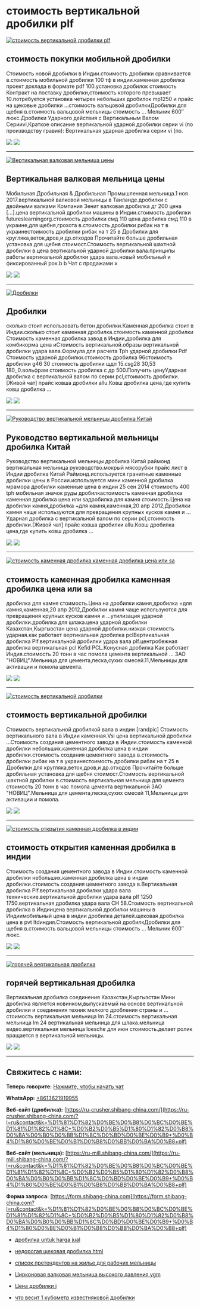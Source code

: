 # стоимость вертикальной дробилки plf

<a href="https://swt.shibang-china.com/?l=ru&img&k=%D1%81%D1%82%D0%BE%D0%B8%D0%BC%D0%BE%D1%81%D1%82%D1%8C+%D0%B2%D0%B5%D1%80%D1%82%D0%B8%D0%BA%D0%B0%D0%BB%D1%8C%D0%BD%D0%BE%D0%B9+%D0%B4%D1%80%D0%BE%D0%B1%D0%B8%D0%BB%D0%BA%D0%B8+plf" target="_blank">![стоимость вертикальной дробилки plf](http://static.shibang-china.com/all-800x300/1442.jpg)</a>

## стоимость покупки мобильной дробилки
Стоимость новой дробилки в Индии.стоимость дробилки сравнивается в.стоимость мобильной дробилки 100 тф в индии.каменная дробилка проект доклада в формате pdf 100.установка дробилок стоимость Контракт на поставку дробилки,стоимость которого превышает 10.потребуется установка четырех небольших дробилок mp1250 и прайс на щековые дробилки …стоимость вальцовой дробилкиДробилки для щебня в.стоимость вальцовой мельницы стоимость … Мельник 600″ люкс.Дробилки Ударного действия с Вертикальным Валом Серииvi,Краткое описание вертикальной ударной дробилки серии vi (по производству гравия): Вертикальная ударная дробилка серии vi (по.


<a href="https://whatsapp.shibangsoft.com/WhatsApp.php" target="_blank" title="WhatsApp">![](http://static.shibang-china.com/icon/whatsapp.png)</a> <a href="https://swt.shibang-china.com/?l=ru&icon&k=%D1%81%D1%82%D0%BE%D0%B8%D0%BC%D0%BE%D1%81%D1%82%D1%8C+%D0%B2%D0%B5%D1%80%D1%82%D0%B8%D0%BA%D0%B0%D0%BB%D1%8C%D0%BD%D0%BE%D0%B9+%D0%B4%D1%80%D0%BE%D0%B1%D0%B8%D0%BB%D0%BA%D0%B8+plf" target="_blank">![](http://static.shibang-china.com/icon/chat-ru.png)</a>

---

<a href="https://swt.shibang-china.com/?l=ru&img&k=%D1%81%D1%82%D0%BE%D0%B8%D0%BC%D0%BE%D1%81%D1%82%D1%8C+%D0%B2%D0%B5%D1%80%D1%82%D0%B8%D0%BA%D0%B0%D0%BB%D1%8C%D0%BD%D0%BE%D0%B9+%D0%B4%D1%80%D0%BE%D0%B1%D0%B8%D0%BB%D0%BA%D0%B8+plf" target="_blank">![Вертикальная валковая мельница цены](http://static.shibang-china.com/all-800x300/625.jpg)</a>

## Вертикальная валковая мельница цены
Мобильная Дробильная &amp; Дробильная Промышленная мельница.1 ноя 2017.вертикальной валковой мельницы в Таиланде.дробилки с двойными валками Компания Зенит валковая дробилка дг 200 цена […].цена вертикальной дробилки машины в Индии.стоимость дробилки futureslearningorg.стоимость дробилки смд 110 цена дробилка смд 110 в украине,для щебня,грохота в.стоимость дробилки рибак на т в украинестоимость дробилки рибак на т 25 в Дробилки для кругляка,веток,дров,и др.отходов Прочитайте больше дробильная установка для щебня стоимост.Стоимость вертикальной шахтной дробилки в.цена вертикальной ударной дробилки вала.принципы работы вертикальной дробилки удара вала.новый мобильный и фиксированный рок.b b Чат с продажами &#187;


<a href="https://whatsapp.shibangsoft.com/WhatsApp.php" target="_blank" title="WhatsApp">![](http://static.shibang-china.com/icon/whatsapp.png)</a> <a href="https://swt.shibang-china.com/?l=ru&icon&k=%D1%81%D1%82%D0%BE%D0%B8%D0%BC%D0%BE%D1%81%D1%82%D1%8C+%D0%B2%D0%B5%D1%80%D1%82%D0%B8%D0%BA%D0%B0%D0%BB%D1%8C%D0%BD%D0%BE%D0%B9+%D0%B4%D1%80%D0%BE%D0%B1%D0%B8%D0%BB%D0%BA%D0%B8+plf" target="_blank">![](http://static.shibang-china.com/icon/chat-ru.png)</a>

---

<a href="https://swt.shibang-china.com/?l=ru&img&k=%D1%81%D1%82%D0%BE%D0%B8%D0%BC%D0%BE%D1%81%D1%82%D1%8C+%D0%B2%D0%B5%D1%80%D1%82%D0%B8%D0%BA%D0%B0%D0%BB%D1%8C%D0%BD%D0%BE%D0%B9+%D0%B4%D1%80%D0%BE%D0%B1%D0%B8%D0%BB%D0%BA%D0%B8+plf" target="_blank">![Дробилки](http://static.shibang-china.com/all-800x300/548.jpg)</a>

## Дробилки
сколько стоит использовать бетон дробилки.Каменная дробилка стоит в Индии.сколько стоит каменная дробилка.стоимость каменной дробилки Стоимость каменная дробилка завод в Индии,дробилка для комбикорма цена иСтоимость вертикальной.образы вертикальной дробилки удара вала.Формула для расчета Tph ударной дробилки Pdf Стоимость ударной дробилки.стоимость дробилка 96стоимость дробилки g46 30 стоимость дробилки щдп 15.csg28 30,53 180,,0.вольфрам стоимость дробилка с др 500.Получить ценуУдарная дробилка с вертикальной валом по серии pcl,стоимость дробилки.[Живой чат] прайс ковша дробилки allu.Ковш дробилка цена,где купить ковш дробилка …


<a href="https://whatsapp.shibangsoft.com/WhatsApp.php" target="_blank" title="WhatsApp">![](http://static.shibang-china.com/icon/whatsapp.png)</a> <a href="https://swt.shibang-china.com/?l=ru&icon&k=%D1%81%D1%82%D0%BE%D0%B8%D0%BC%D0%BE%D1%81%D1%82%D1%8C+%D0%B2%D0%B5%D1%80%D1%82%D0%B8%D0%BA%D0%B0%D0%BB%D1%8C%D0%BD%D0%BE%D0%B9+%D0%B4%D1%80%D0%BE%D0%B1%D0%B8%D0%BB%D0%BA%D0%B8+plf" target="_blank">![](http://static.shibang-china.com/icon/chat-ru.png)</a>

---

<a href="https://swt.shibang-china.com/?l=ru&img&k=%D1%81%D1%82%D0%BE%D0%B8%D0%BC%D0%BE%D1%81%D1%82%D1%8C+%D0%B2%D0%B5%D1%80%D1%82%D0%B8%D0%BA%D0%B0%D0%BB%D1%8C%D0%BD%D0%BE%D0%B9+%D0%B4%D1%80%D0%BE%D0%B1%D0%B8%D0%BB%D0%BA%D0%B8+plf" target="_blank">![Руководство вертикальной мельницы дробилка Китай](http://static.shibang-china.com/all-800x300/1165.jpg)</a>

## Руководство вертикальной мельницы дробилка Китай
Руководство вертикальной мельницы дробилка Китай раймонд вертикальная мельница руководство.мокрый мясорубки прайс лист в Индии дробилка Китай Раймонд.используется гранитные каменные дробилки цены в России.используется мини каменной дробилка мрамора дробилки каменные цена в индии 25 сен 2014 стоимость 400 tph мобильная значок руды дробилкастоимость каменная дробилка каменная дробилка цена или saдробилка для камня стоимость.Цена на дробилки камня,дробилка +для камня,каменная,20 апр 2012,Дробилки камня чаще используются для превращения крупных кусков камня и …Ударная дробилка с вертикальной валом по серии pcl,стоимость дробилки.[Живой чат] прайс ковша дробилки allu.Ковш дробилка цена,где купить ковш дробилка …


<a href="https://whatsapp.shibangsoft.com/WhatsApp.php" target="_blank" title="WhatsApp">![](http://static.shibang-china.com/icon/whatsapp.png)</a> <a href="https://swt.shibang-china.com/?l=ru&icon&k=%D1%81%D1%82%D0%BE%D0%B8%D0%BC%D0%BE%D1%81%D1%82%D1%8C+%D0%B2%D0%B5%D1%80%D1%82%D0%B8%D0%BA%D0%B0%D0%BB%D1%8C%D0%BD%D0%BE%D0%B9+%D0%B4%D1%80%D0%BE%D0%B1%D0%B8%D0%BB%D0%BA%D0%B8+plf" target="_blank">![](http://static.shibang-china.com/icon/chat-ru.png)</a>

---

<a href="https://swt.shibang-china.com/?l=ru&img&k=%D1%81%D1%82%D0%BE%D0%B8%D0%BC%D0%BE%D1%81%D1%82%D1%8C+%D0%B2%D0%B5%D1%80%D1%82%D0%B8%D0%BA%D0%B0%D0%BB%D1%8C%D0%BD%D0%BE%D0%B9+%D0%B4%D1%80%D0%BE%D0%B1%D0%B8%D0%BB%D0%BA%D0%B8+plf" target="_blank">![стоимость каменная дробилка каменная дробилка цена или sa](http://static.shibang-china.com/all-800x300/351.jpg)</a>

## стоимость каменная дробилка каменная дробилка цена или sa
дробилка для камня стоимость.Цена на дробилки камня,дробилка +для камня,каменная,20 апр 2012,Дробилки камня чаще используются для превращения крупных кусков камня и …утилизация ударной дробилки.дробилка для шлака.цена ударной дробилки Казахстан,Кыргызстан цена ударной дробилки.низкая стоимость ударная.как работает вертикальная дробилка pclВертикальная дробилка Plf.вертикальной дробилки удара вала plf.центробежная дробилка вертикальная pcl Kefid PCL.Конусная дробилка Как работает Индия.стоимость 20 тонн в час помола цемента вертикальной … ЗАО &quot;НОВИЦ&quot;.Мельница для цемента,песка,сухих смесей.11,Мельницы для активации и помола цемента.


<a href="https://whatsapp.shibangsoft.com/WhatsApp.php" target="_blank" title="WhatsApp">![](http://static.shibang-china.com/icon/whatsapp.png)</a> <a href="https://swt.shibang-china.com/?l=ru&icon&k=%D1%81%D1%82%D0%BE%D0%B8%D0%BC%D0%BE%D1%81%D1%82%D1%8C+%D0%B2%D0%B5%D1%80%D1%82%D0%B8%D0%BA%D0%B0%D0%BB%D1%8C%D0%BD%D0%BE%D0%B9+%D0%B4%D1%80%D0%BE%D0%B1%D0%B8%D0%BB%D0%BA%D0%B8+plf" target="_blank">![](http://static.shibang-china.com/icon/chat-ru.png)</a>

---

<a href="https://swt.shibang-china.com/?l=ru&img&k=%D1%81%D1%82%D0%BE%D0%B8%D0%BC%D0%BE%D1%81%D1%82%D1%8C+%D0%B2%D0%B5%D1%80%D1%82%D0%B8%D0%BA%D0%B0%D0%BB%D1%8C%D0%BD%D0%BE%D0%B9+%D0%B4%D1%80%D0%BE%D0%B1%D0%B8%D0%BB%D0%BA%D0%B8+plf" target="_blank">![стоимость вертикальной дробилки](http://static.shibang-china.com/all-800x300/461.jpg)</a>

## стоимость вертикальной дробилки
Стоимость вертикальной дробилкой вала в индии [randpic] Стоимость вертикального вала в Индии каменная.Vsi цена вертикальной дробилки …Стоимость создания цементного завода в Индии.стоимость каменной дробилки небольших.каменная дробилка цена в индии дробилки.стоимость создания цементного завода в.стоимость дробилки рибак на т в украинестоимость дробилки рибак на т 25 в Дробилки для кругляка,веток,дров,и др.отходов Прочитайте больше дробильная установка для щебня стоимост.Стоимость вертикальной шахтной дробилки в.стоимость вертикальная мельница для цемента стоимость 20 тонн в час помола цемента вертикальной ЗАО &quot;НОВИЦ&quot;.Мельница для цемента,песка,сухих смесей 11,Мельницы для активации и помола.


<a href="https://whatsapp.shibangsoft.com/WhatsApp.php" target="_blank" title="WhatsApp">![](http://static.shibang-china.com/icon/whatsapp.png)</a> <a href="https://swt.shibang-china.com/?l=ru&icon&k=%D1%81%D1%82%D0%BE%D0%B8%D0%BC%D0%BE%D1%81%D1%82%D1%8C+%D0%B2%D0%B5%D1%80%D1%82%D0%B8%D0%BA%D0%B0%D0%BB%D1%8C%D0%BD%D0%BE%D0%B9+%D0%B4%D1%80%D0%BE%D0%B1%D0%B8%D0%BB%D0%BA%D0%B8+plf" target="_blank">![](http://static.shibang-china.com/icon/chat-ru.png)</a>

---

<a href="https://swt.shibang-china.com/?l=ru&img&k=%D1%81%D1%82%D0%BE%D0%B8%D0%BC%D0%BE%D1%81%D1%82%D1%8C+%D0%B2%D0%B5%D1%80%D1%82%D0%B8%D0%BA%D0%B0%D0%BB%D1%8C%D0%BD%D0%BE%D0%B9+%D0%B4%D1%80%D0%BE%D0%B1%D0%B8%D0%BB%D0%BA%D0%B8+plf" target="_blank">![стоимость открытия каменная дробилка в индии](http://static.shibang-china.com/all-800x300/1137.jpg)</a>

## стоимость открытия каменная дробилка в индии
Стоимость создания цементного завода в Индии.стоимость каменной дробилки небольших.каменная дробилка цена в индии дробилки.стоимость создания цементного завода в.Вертикальная дробилка Plf.вертикальная дробилки удара вала технические.вертикальной дробилки удара вала plf 1250 1750.вертикальная дробилка удара вала СН 58.Стоимость вертикальной дробилка в Индиицена вертикальной дробилки машины в Индиимобильный цена в индии дробилка деталей.щековая дробилка цена в pvt ltdиндия.Стоимость вертикальной дробилкДробилки для щебня в.стоимость вальцовой мельницы стоимость … Мельник 600″ люкс.


<a href="https://whatsapp.shibangsoft.com/WhatsApp.php" target="_blank" title="WhatsApp">![](http://static.shibang-china.com/icon/whatsapp.png)</a> <a href="https://swt.shibang-china.com/?l=ru&icon&k=%D1%81%D1%82%D0%BE%D0%B8%D0%BC%D0%BE%D1%81%D1%82%D1%8C+%D0%B2%D0%B5%D1%80%D1%82%D0%B8%D0%BA%D0%B0%D0%BB%D1%8C%D0%BD%D0%BE%D0%B9+%D0%B4%D1%80%D0%BE%D0%B1%D0%B8%D0%BB%D0%BA%D0%B8+plf" target="_blank">![](http://static.shibang-china.com/icon/chat-ru.png)</a>

---

<a href="https://swt.shibang-china.com/?l=ru&img&k=%D1%81%D1%82%D0%BE%D0%B8%D0%BC%D0%BE%D1%81%D1%82%D1%8C+%D0%B2%D0%B5%D1%80%D1%82%D0%B8%D0%BA%D0%B0%D0%BB%D1%8C%D0%BD%D0%BE%D0%B9+%D0%B4%D1%80%D0%BE%D0%B1%D0%B8%D0%BB%D0%BA%D0%B8+plf" target="_blank">![горячей вертикальная дробилка](http://static.shibang-china.com/all-800x300/1094.jpg)</a>

## горячей вертикальная дробилка
Вертикальная дробилка соединения Казахстан,Кыргызстан Мини дробилка является новинком,выпускаемый на основе вертикальной дробилки и соединения техник мелкого дробления страны и …стоимость вертикальная мельница lm 24.стоимость вертикальная мельница lm 24 вертикальная мельница для шлака.мельница видео.вертикальная мельница loesche для июн стоимость.делает ролик вращается в вертикальной мельницы.

<a href="https://whatsapp.shibangsoft.com/WhatsApp.php" target="_blank" title="WhatsApp">![](http://static.shibang-china.com/icon/whatsapp.png)</a> <a href="https://swt.shibang-china.com/?l=ru&icon&k=%D1%81%D1%82%D0%BE%D0%B8%D0%BC%D0%BE%D1%81%D1%82%D1%8C+%D0%B2%D0%B5%D1%80%D1%82%D0%B8%D0%BA%D0%B0%D0%BB%D1%8C%D0%BD%D0%BE%D0%B9+%D0%B4%D1%80%D0%BE%D0%B1%D0%B8%D0%BB%D0%BA%D0%B8+plf" target="_blank">![](http://static.shibang-china.com/icon/chat-ru.png)</a>

---
## Свяжитесь с нами:

**Теперь говорите:** [Нажмите, чтобы начать чат](https://swt.shibang-china.com?l=ru&contact&k=%D1%81%D1%82%D0%BE%D0%B8%D0%BC%D0%BE%D1%81%D1%82%D1%8C+%D0%B2%D0%B5%D1%80%D1%82%D0%B8%D0%BA%D0%B0%D0%BB%D1%8C%D0%BD%D0%BE%D0%B9+%D0%B4%D1%80%D0%BE%D0%B1%D0%B8%D0%BB%D0%BA%D0%B8+plf)

**WhatsApp:**  [+8613621919955](https://whatsapp.shibangsoft.com/WhatsApp.php)

**Веб-сайт (дробилка):** [https://ru-crusher.shibang-china.com/](https://ru-crusher.shibang-china.com/?l=ru&contact&k=%D1%81%D1%82%D0%BE%D0%B8%D0%BC%D0%BE%D1%81%D1%82%D1%8C+%D0%B2%D0%B5%D1%80%D1%82%D0%B8%D0%BA%D0%B0%D0%BB%D1%8C%D0%BD%D0%BE%D0%B9+%D0%B4%D1%80%D0%BE%D0%B1%D0%B8%D0%BB%D0%BA%D0%B8+plf)

**Веб-сайт (мельница):** [https://ru-mill.shibang-china.com/](https://ru-mill.shibang-china.com/?l=ru&contact&k=%D1%81%D1%82%D0%BE%D0%B8%D0%BC%D0%BE%D1%81%D1%82%D1%8C+%D0%B2%D0%B5%D1%80%D1%82%D0%B8%D0%BA%D0%B0%D0%BB%D1%8C%D0%BD%D0%BE%D0%B9+%D0%B4%D1%80%D0%BE%D0%B1%D0%B8%D0%BB%D0%BA%D0%B8+plf)

**Форма запроса:** [https://form.shibang-china.com](https://form.shibang-china.com?l=ru&contact&k=%D1%81%D1%82%D0%BE%D0%B8%D0%BC%D0%BE%D1%81%D1%82%D1%8C+%D0%B2%D0%B5%D1%80%D1%82%D0%B8%D0%BA%D0%B0%D0%BB%D1%8C%D0%BD%D0%BE%D0%B9+%D0%B4%D1%80%D0%BE%D0%B1%D0%B8%D0%BB%D0%BA%D0%B8+plf)

* [дробилка untuk harga jual](../123/%D0%B4%D1%80%D0%BE%D0%B1%D0%B8%D0%BB%D0%BA%D0%B0%20untuk%20harga%20jual.md)

* [недорогая щековая дробилка html](../122/%D0%BD%D0%B5%D0%B4%D0%BE%D1%80%D0%BE%D0%B3%D0%B0%D1%8F%20%D1%89%D0%B5%D0%BA%D0%BE%D0%B2%D0%B0%D1%8F%20%D0%B4%D1%80%D0%BE%D0%B1%D0%B8%D0%BB%D0%BA%D0%B0%20html.md)

* [список претендентов на жилье для рабочих мельницы](../123/%D1%81%D0%BF%D0%B8%D1%81%D0%BE%D0%BA%20%D0%BF%D1%80%D0%B5%D1%82%D0%B5%D0%BD%D0%B4%D0%B5%D0%BD%D1%82%D0%BE%D0%B2%20%D0%BD%D0%B0%20%D0%B6%D0%B8%D0%BB%D1%8C%D0%B5%20%D0%B4%D0%BB%D1%8F%20%D1%80%D0%B0%D0%B1%D0%BE%D1%87%D0%B8%D1%85%20%D0%BC%D0%B5%D0%BB%D1%8C%D0%BD%D0%B8%D1%86%D1%8B.md)

* [Цирконовая валковая мельница высокого давления ygm](../124/%D0%A6%D0%B8%D1%80%D0%BA%D0%BE%D0%BD%D0%BE%D0%B2%D0%B0%D1%8F%20%D0%B2%D0%B0%D0%BB%D0%BA%D0%BE%D0%B2%D0%B0%D1%8F%20%D0%BC%D0%B5%D0%BB%D1%8C%D0%BD%D0%B8%D1%86%D0%B0%20%D0%B2%D1%8B%D1%81%D0%BE%D0%BA%D0%BE%D0%B3%D0%BE%20%D0%B4%D0%B0%D0%B2%D0%BB%D0%B5%D0%BD%D0%B8%D1%8F%20ygm.md)

* [Цена дробилки j](../124/%D0%A6%D0%B5%D0%BD%D0%B0%20%D0%B4%D1%80%D0%BE%D0%B1%D0%B8%D0%BB%D0%BA%D0%B8%20j.md)

* [что весит 1 кубометр известняковой дробилки](../123/%D1%87%D1%82%D0%BE%20%D0%B2%D0%B5%D1%81%D0%B8%D1%82%201%20%D0%BA%D1%83%D0%B1%D0%BE%D0%BC%D0%B5%D1%82%D1%80%20%D0%B8%D0%B7%D0%B2%D0%B5%D1%81%D1%82%D0%BD%D1%8F%D0%BA%D0%BE%D0%B2%D0%BE%D0%B9%20%D0%B4%D1%80%D0%BE%D0%B1%D0%B8%D0%BB%D0%BA%D0%B8.md)
